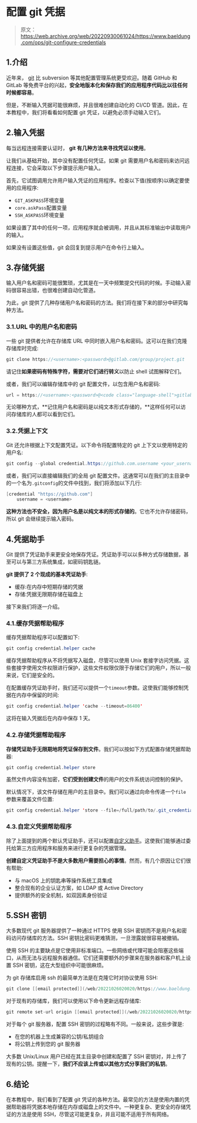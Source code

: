 # 配置 git 凭据

> 原文：<https://web.archive.org/web/20220930061024/https://www.baeldung.com/ops/git-configure-credentials>

## 1.介绍

近年来， [git](/web/20221026020020/https://www.baeldung.com/cs/git-vs-svn) 比 subversion 等其他配置管理系统更受欢迎。随着 GitHub 和 GitLab 等免费平台的兴起，**安全地版本化和保存我们的应用程序代码比以往任何时候都容易**。

但是，不断输入凭据可能很麻烦，并且很难创建自动化的 CI/CD 管道。因此，在本教程中，我们将看看如何配置 git 凭证，以避免必须手动输入它们。

## 2.输入凭据

每当远程连接需要认证时， **git 有几种方法来寻找凭证以使用**。

让我们从基础开始，其中没有配置任何凭证。如果 git 需要用户名和密码来访问远程连接，它会采取以下步骤提示用户输入。

首先，它试图调用允许用户输入凭证的应用程序。检查以下值(按顺序)以确定要使用的应用程序:

*   `GIT_ASKPASS`环境变量
*   `core.askPass`配置变量
*   `SSH_ASKPASS`环境变量

如果设置了其中的任何一项，应用程序就会被调用，并且从其标准输出中读取用户的输入。

如果没有设置这些值，git 会回复到提示用户在命令行上输入。

## 3.存储凭据

输入用户名和密码可能很繁琐，尤其是在一天中频繁提交代码的时候。手动输入密码很容易出错，也很难创建自动化管道。

为此，git 提供了几种存储用户名和密码的方法。我们将在接下来的部分中研究每种方法。

### 3.1.URL 中的用户名和密码

一些 git 提供者允许在存储库 URL 中同时嵌入用户名和密码。这可以在我们克隆存储库时完成:

```java
git clone https://<username>:<password>@gitlab.com/group/project.git
```

请记住**如果密码有特殊字符，需要对它们进行转义**以防止 shell 试图解释它们。

或者，我们可以编辑存储库中的 git 配置文件，以包含用户名和密码:

```java
url = https://<username>:<password>@<code class="language-shell">gitlab.com/group/project.git
```

无论哪种方式，**记住用户名和密码是以纯文本形式存储的，**这样任何可以访问存储库的人都可以看到它们。

### 3.2.凭据上下文

Git 还允许根据上下文配置凭证。以下命令将配置特定的 git 上下文以使用特定的用户名:

```java
git config --global credential.https://github.com.username <your_username>
```

或者，我们可以直接编辑我们的全局 git 配置文件。这通常可以在我们的主目录中的一个名为`.gitconfig`的文件中找到，我们将添加以下几行:

```java
[credential "https://github.com"]
	username = <username>
```

**这种方法也不安全，因为用户名是以纯文本的形式存储的**。它也不允许存储密码，所以 git 会继续提示输入密码。

## 4.凭据助手

Git 提供了凭证助手来更安全地保存凭证。凭证助手可以以多种方式存储数据，甚至可以与第三方系统集成，如密码钥匙链。

**git 提供了 2 个现成的基本凭证助手**:

*   缓存:在内存中短期存储的凭据
*   存储:凭据无限期存储在磁盘上

接下来我们将逐一介绍。

### 4.1.缓存凭据帮助程序

缓存凭据帮助程序可以配置如下:

```java
git config credential.helper cache
```

缓存凭据帮助程序从不将凭据写入磁盘，尽管可以使用 Unix 套接字访问凭据。这些套接字使用文件权限进行保护，这些文件权限仅限于存储它们的用户，所以一般来说，它们是安全的。

在配置缓存凭证助手时，我们还可以提供一个`timeout`参数。这使我们能够控制凭据在内存中保留的时间:

```java
git config credential.helper 'cache --timeout=86400'
```

这将在输入凭据后在内存中保存 1 天。

### 4.2.存储凭据帮助程序

**存储凭证助手无限期地将凭证保存到文件**。我们可以按如下方式配置存储凭据帮助器:

```java
git config credential.helper store
```

虽然文件内容没有加密，**它们受到创建文件**的用户的文件系统访问控制的保护。

默认情况下，该文件存储在用户的主目录中。我们可以通过向命令传递一个`file`参数来覆盖文件位置:

```java
git config credential.helper 'store --file=/full/path/to/.git_credentials'
```

### 4.3.自定义凭据帮助程序

除了上面提到的两个默认凭证助手，还可以配置[自定义助手](https://web.archive.org/web/20221026020020/https://git-scm.com/docs/gitcredentials#_custom_helpers)。这使我们能够通过委托给第三方应用程序和服务来进行更复杂的凭据管理。

**创建自定义凭证助手不是大多数用户需要担心的事情**。然而，有几个原因让它们很有帮助:

*   与 macOS 上的钥匙串等操作系统工具集成
*   整合现有的企业认证方案，如 LDAP 或 Active Directory
*   提供额外的安全机制，如双因素身份验证

## 5.SSH 密钥

大多数现代 git 服务器提供了一种通过 HTTPS 使用 SSH 密钥而不是用户名和密码访问存储库的方法。SSH 密钥比密码更难猜测，一旦泄露就很容易被撤销。

使用 SSH 的主要缺点是它使用非标准端口。一些网络或代理可能会阻塞这些端口，从而无法与远程服务器通信。它们还需要额外的步骤来在服务器和客户机上设置 SSH 密钥，这在大型组织中可能很麻烦。

为 git 存储库启用 ssh 的最简单方法是在克隆它时对协议使用 SSH:

```java
git clone [[email protected]](/web/20221026020020/https://www.baeldung.com/cdn-cgi/l/email-protection):group/project.git
```

对于现有的存储库，我们可以使用以下命令更新远程存储库:

```java
git remote set-url origin [[email protected]](/web/20221026020020/https://www.baeldung.com/cdn-cgi/l/email-protection):group/project.git
```

对于每个 git 服务器，配置 SSH 密钥的过程略有不同。一般来说，这些步骤是:

*   在您的机器上生成兼容的公钥/私钥组合
*   将公钥上传到您的 git 服务器

大多数 Unix/Linux 用户已经在其主目录中创建和配置了 SSH 密钥对，并上传了现有的公钥。提醒一下，**我们不应该上传或以其他方式分享我们的私钥**。

## 6.结论

在本教程中，我们看到了配置 git 凭证的各种方法。最常见的方法是使用内置的凭据帮助器将凭据本地存储在内存或磁盘上的文件中。一种更复杂、更安全的存储凭证的方法是使用 SSH，尽管这可能更复杂，并且可能不适用于所有网络。